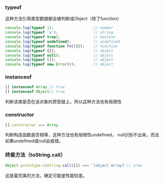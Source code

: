 ### typeof

这种方法引用类型数据都会被判断成Object（除了function）

```javascript
console.log(typeof 1);                  // number  
console.log(typeof 'a');                // string
console.log(typeof true);               // boolean
console.log(typeof undefined);          // undefined
console.log(typeof function fn(){});    // function
console.log(typeof {});                 // object
console.log(typeof null);               // object
console.log(typeof []);                 // object
console.log(typeof new Error());        // object
```

### instanceof

```javascript
[] instanceof Array // true
[] instanceof Object// true
```

判断该类是否在该对象的原型链上，所以这种方法也有局限性

### constructor

```javascript
[].constructor === Array
```

判断构造函数是否相等，这种方法也有局限性undefined， null识别不出来，而且如果undefined或null会报错。

### 终极方法（toString.call）

```javascript
Object.prototype.toString.call([]) === '[object Array]'// true
```

这是最完美的方法，确定可能是性能较差。

